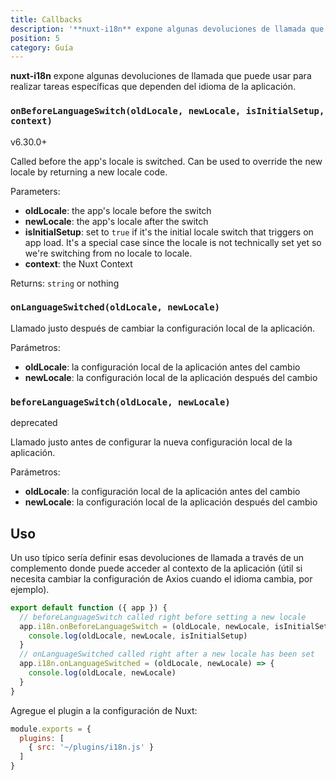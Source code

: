 ```yaml
---
title: Callbacks
description: '**nuxt-i18n** expone algunas devoluciones de llamada que puede usar para realizar tareas específicas que dependen del idioma de la aplicación.'
position: 5
category: Guía
---
```


**nuxt-i18n** expone algunas devoluciones de llamada que puede usar para realizar tareas específicas que dependen del idioma de la aplicación.

### `onBeforeLanguageSwitch(oldLocale, newLocale, isInitialSetup, context)`

<badge>v6.30.0+</badge>

Called before the app's locale is switched. Can be used to override the new locale by returning a new locale code.

Parameters:

* **oldLocale**: the app's locale before the switch
* **newLocale**: the app's locale after the switch
* **isInitialSetup**: set to `true` if it's the initial locale switch that triggers on app load. It's a special case since the locale is not technically set yet so we're switching from no locale to locale.
* **context**: the Nuxt Context

Returns: `string` or nothing

### `onLanguageSwitched(oldLocale, newLocale)`

Llamado justo después de cambiar la configuración local de la aplicación.

Parámetros:

* **oldLocale**: la configuración local de la aplicación antes del cambio
* **newLocale**: la configuración local de la aplicación después del cambio

### `beforeLanguageSwitch(oldLocale, newLocale)`

<badge>deprecated</badge>

Llamado justo antes de configurar la nueva configuración local de la aplicación.

Parámetros:

* **oldLocale**: la configuración local de la aplicación antes del cambio
* **newLocale**: la configuración local de la aplicación después del cambio

## Uso

 Un uso típico sería definir esas devoluciones de llamada a través de un complemento donde puede acceder al contexto de la aplicación \(útil si necesita cambiar la configuración de Axios cuando el idioma cambia, por ejemplo\).

```js {}[/plugins/i18n.js]
export default function ({ app }) {
  // beforeLanguageSwitch called right before setting a new locale
  app.i18n.onBeforeLanguageSwitch = (oldLocale, newLocale, isInitialSetup, context) => {
    console.log(oldLocale, newLocale, isInitialSetup)
  }
  // onLanguageSwitched called right after a new locale has been set
  app.i18n.onLanguageSwitched = (oldLocale, newLocale) => {
    console.log(oldLocale, newLocale)
  }
}
```

Agregue el plugin a la configuración de Nuxt:

```js {}[nuxt.config.js]
module.exports = {
  plugins: [
    { src: '~/plugins/i18n.js' }
  ]
}
```
